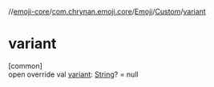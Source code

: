 //[emoji-core](../../../../index.md)/[com.chrynan.emoji.core](../../index.md)/[Emoji](../index.md)/[Custom](index.md)/[variant](variant.md)

# variant

[common]\
open override val [variant](variant.md): [String](https://kotlinlang.org/api/latest/jvm/stdlib/kotlin/-string/index.html)? = null
